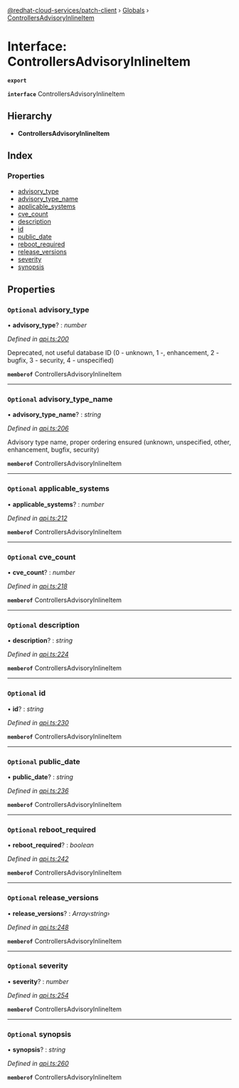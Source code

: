 [@redhat-cloud-services/patch-client](../README.md) › [Globals](../globals.md) › [ControllersAdvisoryInlineItem](controllersadvisoryinlineitem.md)

# Interface: ControllersAdvisoryInlineItem

**`export`** 

**`interface`** ControllersAdvisoryInlineItem

## Hierarchy

* **ControllersAdvisoryInlineItem**

## Index

### Properties

* [advisory_type](controllersadvisoryinlineitem.md#optional-advisory_type)
* [advisory_type_name](controllersadvisoryinlineitem.md#optional-advisory_type_name)
* [applicable_systems](controllersadvisoryinlineitem.md#optional-applicable_systems)
* [cve_count](controllersadvisoryinlineitem.md#optional-cve_count)
* [description](controllersadvisoryinlineitem.md#optional-description)
* [id](controllersadvisoryinlineitem.md#optional-id)
* [public_date](controllersadvisoryinlineitem.md#optional-public_date)
* [reboot_required](controllersadvisoryinlineitem.md#optional-reboot_required)
* [release_versions](controllersadvisoryinlineitem.md#optional-release_versions)
* [severity](controllersadvisoryinlineitem.md#optional-severity)
* [synopsis](controllersadvisoryinlineitem.md#optional-synopsis)

## Properties

### `Optional` advisory_type

• **advisory_type**? : *number*

*Defined in [api.ts:200](https://github.com/RedHatInsights/javascript-clients.gi/blob/2c41ef32/packages/patch/api.ts#L200)*

Deprecated, not useful database ID (0 - unknown, 1 -, enhancement, 2 - bugfix, 3 - security, 4 - unspecified)

**`memberof`** ControllersAdvisoryInlineItem

___

### `Optional` advisory_type_name

• **advisory_type_name**? : *string*

*Defined in [api.ts:206](https://github.com/RedHatInsights/javascript-clients.gi/blob/2c41ef32/packages/patch/api.ts#L206)*

Advisory type name, proper ordering ensured (unknown, unspecified, other, enhancement, bugfix, security)

**`memberof`** ControllersAdvisoryInlineItem

___

### `Optional` applicable_systems

• **applicable_systems**? : *number*

*Defined in [api.ts:212](https://github.com/RedHatInsights/javascript-clients.gi/blob/2c41ef32/packages/patch/api.ts#L212)*

**`memberof`** ControllersAdvisoryInlineItem

___

### `Optional` cve_count

• **cve_count**? : *number*

*Defined in [api.ts:218](https://github.com/RedHatInsights/javascript-clients.gi/blob/2c41ef32/packages/patch/api.ts#L218)*

**`memberof`** ControllersAdvisoryInlineItem

___

### `Optional` description

• **description**? : *string*

*Defined in [api.ts:224](https://github.com/RedHatInsights/javascript-clients.gi/blob/2c41ef32/packages/patch/api.ts#L224)*

**`memberof`** ControllersAdvisoryInlineItem

___

### `Optional` id

• **id**? : *string*

*Defined in [api.ts:230](https://github.com/RedHatInsights/javascript-clients.gi/blob/2c41ef32/packages/patch/api.ts#L230)*

**`memberof`** ControllersAdvisoryInlineItem

___

### `Optional` public_date

• **public_date**? : *string*

*Defined in [api.ts:236](https://github.com/RedHatInsights/javascript-clients.gi/blob/2c41ef32/packages/patch/api.ts#L236)*

**`memberof`** ControllersAdvisoryInlineItem

___

### `Optional` reboot_required

• **reboot_required**? : *boolean*

*Defined in [api.ts:242](https://github.com/RedHatInsights/javascript-clients.gi/blob/2c41ef32/packages/patch/api.ts#L242)*

**`memberof`** ControllersAdvisoryInlineItem

___

### `Optional` release_versions

• **release_versions**? : *Array‹string›*

*Defined in [api.ts:248](https://github.com/RedHatInsights/javascript-clients.gi/blob/2c41ef32/packages/patch/api.ts#L248)*

**`memberof`** ControllersAdvisoryInlineItem

___

### `Optional` severity

• **severity**? : *number*

*Defined in [api.ts:254](https://github.com/RedHatInsights/javascript-clients.gi/blob/2c41ef32/packages/patch/api.ts#L254)*

**`memberof`** ControllersAdvisoryInlineItem

___

### `Optional` synopsis

• **synopsis**? : *string*

*Defined in [api.ts:260](https://github.com/RedHatInsights/javascript-clients.gi/blob/2c41ef32/packages/patch/api.ts#L260)*

**`memberof`** ControllersAdvisoryInlineItem
